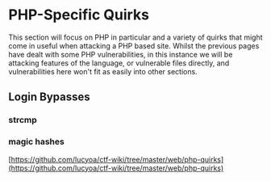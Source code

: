 # PHP-Specific Quirks

This section will focus on PHP in particular and a variety of quirks that might come in useful when attacking a PHP based site.  Whilst the previous pages have dealt with some PHP vulnerabilities, in this instance we will be attacking features of the language, or vulnerable files directly, and vulnerabilities here won't fit as easily into other sections.

## Login Bypasses

### strcmp 

### magic hashes

[https://github.com/lucyoa/ctf-wiki/tree/master/web/php-quirks](https://github.com/lucyoa/ctf-wiki/tree/master/web/php-quirks)





